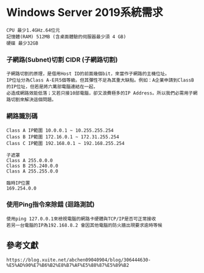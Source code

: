 # Windows Server 2019系統需求
```
CPU 最少1.4GHz.64位元
記憶體(RAM) 512MB (含桌面體驗的伺服器最少須 4 GB)
硬碟 最少32GB
```

### 子網路(Subnet)切割 CIDR (子網路切割)
 ```
子網路切割的原理，是借用Host ID的前面幾個bit，來當作子網路的主機位址。
IP位址分為Class A-E共5個等級。但其彈性不足為其重大缺點。例如：A企業申請到ClassB的IP位址，但若是將六萬部電腦連結在一起，
必造成網路效能低落；又若只接10部電腦，卻又浪費極多的IP Address。所以我們必需用子網路切割來解決這個問題。
 ```
 ### 網路識別碼
 ```
 Class A IP範圍 10.0.0.1 ~ 10.255.255.254
 Class B IP範圍 172.16.0.1 ~ 172.31.255.254
 Class C IP範圍 192.168.0.1 ~ 192.168.255.254
 
 子遮罩
 Class A 255.0.0.0
 Class B 255.240.0.0
 Class A 255.255.0.0
 
 臨時IP位置
 169.254.0.0
 ```
 
 ### 使用Ping指令來除錯 (迴路測試)
 ```
 使用ping 127.0.0.1來檢視電腦的網路卡硬體與TCP/IP是否可正常接收
 若另一台電腦的IP為192.168.8.2 會因其他電腦的防火牆出現要求逾時等候
 ```
 ## 參考文獻
 ```
 https://blog.xuite.net/abchen09040904/blog/306444630-%E5%AD%90%E7%B6%B2%E8%B7%AF%E5%88%87%E5%89%B2
 ```
